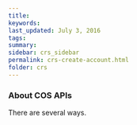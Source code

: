 ```yaml
---
title:  
keywords: 
last_updated: July 3, 2016
tags: 
summary: 
sidebar: crs_sidebar
permalink: crs-create-account.html
folder: crs
---
```


### About COS APIs

There are several ways.

